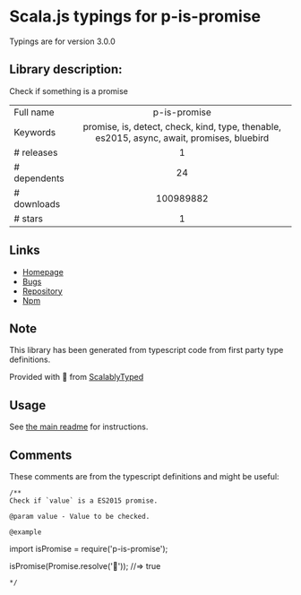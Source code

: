 
# Scala.js typings for p-is-promise

Typings are for version 3.0.0

## Library description:
Check if something is a promise

|                    |                 |
| ------------------ | :-------------: |
| Full name          | p-is-promise |
| Keywords           | promise, is, detect, check, kind, type, thenable, es2015, async, await, promises, bluebird |
| # releases         | 1 |
| # dependents       | 24 |
| # downloads        | 100989882 |
| # stars            | 1 |

## Links
- [Homepage](https://github.com/sindresorhus/p-is-promise#readme)
- [Bugs](https://github.com/sindresorhus/p-is-promise/issues)
- [Repository](https://github.com/sindresorhus/p-is-promise)
- [Npm](https://www.npmjs.com/package/p-is-promise)
    


## Note
This library has been generated from typescript code from first party type definitions.

Provided with :purple_heart: from [ScalablyTyped](https://github.com/oyvindberg/ScalablyTyped)

## Usage
See [the main readme](../../readme.md) for instructions.

## Comments

These comments are from the typescript definitions and might be useful:
```
/**
Check if `value` is a ES2015 promise.

@param value - Value to be checked.

@example
```
import isPromise = require('p-is-promise');

isPromise(Promise.resolve('🦄'));
//=> true
```
*/

```

